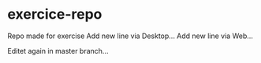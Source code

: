 # exercice-repo
Repo made for exercise
Add new line via Desktop...
Add new line via Web...

Editet again in master branch...

